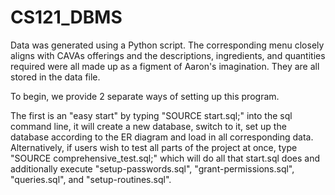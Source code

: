 # CS121_DBMS

Data was generated using a Python script. The corresponding menu closely aligns with CAVAs offerings and the descriptions, ingredients, and quantities required were all made up as a figment of Aaron's imagination. They are all stored in the data file.

To begin, we provide 2 separate ways of setting up this program. 

The first is an "easy start" by typing "SOURCE start.sql;" into the sql command line, it will create a new database, switch to it, set up the database according to the ER diagram and load in all corresponding data. Alternatively, if users wish to test all parts of the project at once, type "SOURCE comprehensive_test.sql;" which will do all that start.sql does and additionally execute "setup-passwords.sql", "grant-permissions.sql", "queries.sql", and "setup-routines.sql". 

